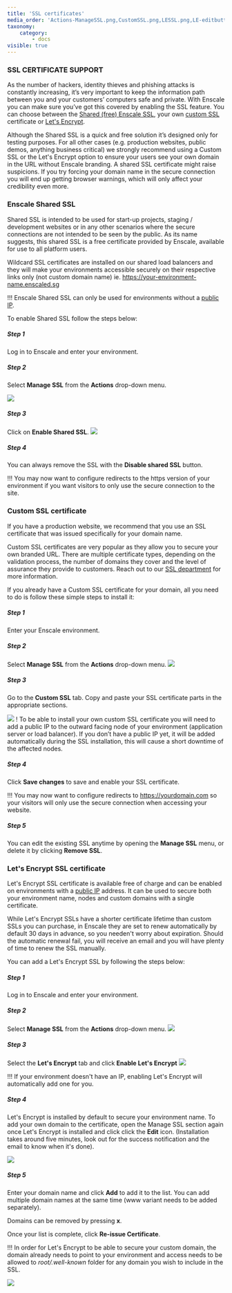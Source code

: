 ```yaml
---
title: 'SSL certificates'
media_order: 'Actions-ManageSSL.png,CustomSSL.png,LESSL.png,LE-editbutton.png,LE-edit-domains.png,SharedSSL-enable.png'
taxonomy:
    category:
        - docs
visible: true
---
```


### SSL CERTIFICATE SUPPORT

As the number of hackers, identity thieves and phishing attacks is constantly increasing, it’s very important to keep the information path between you and your customers’ computers safe and private. With Enscale you can make sure you’ve got this covered by enabling the SSL feature. You can choose between the [Shared (free) Enscale SSL](/features/ssl-certificates#enscale-shared-ssl), your own [custom SSL](/features/ssl-certificates#custom-ssl-certificate) certificate or [Let's Encrypt](/features/ssl-certificates#lets-encrypt-ssl-certificate).

Although the Shared SSL is a quick and free solution it’s designed only for testing purposes. For all other cases (e.g. production websites, public demos, anything business critical) we strongly recommend using a Custom SSL or the Let's Encrypt option to ensure your users see your own domain in the URL without Enscale branding. A shared SSL certificate might raise suspicions. If you try forcing your domain name in the secure connection you will end up getting browser warnings, which will only affect your credibility even more.

### Enscale Shared SSL

Shared SSL is intended to be used for start-up projects, staging / development websites or in any other scenarios where the secure connections are not intended to be seen by the public. As its name suggests, this shared SSL is a free certificate provided by Enscale, available for use to all platform users.

Wildcard SSL certificates are installed on our shared load balancers and they will make your environments accessible securely on their respective links only (not custom domain name) ie. https://your-environment-name.enscaled.sg

!!! Enscale Shared SSL can only be used for environments without a [public IP](/features/ip-addresses#steps-to-enable-a-public-ip-address).

To enable Shared SSL follow the steps below:

##### Step 1

Log in to Enscale and enter your environment.

##### Step 2

Select **Manage SSL** from the **Actions** drop-down menu.

![](Actions-ManageSSL.png)

##### Step 3

Click on **Enable Shared SSL**.
![](SharedSSL-enable.png)

##### Step 4

You can always remove the SSL with the **Disable shared SSL** button.

!!! You may now want to configure redirects to the https version of your environment if you want visitors to only use the secure connection to the site.

### Custom SSL certificate

If you have a production website, we recommend that you use an SSL certificate that was issued specifically for your domain name.

Custom SSL certificates are very popular as they allow you to secure your own branded URL. There are multiple certificate types, depending on the validation process, the number of domains they cover and the level of assurance they provide to customers. Reach out to our [SSL department](mailto:ssl@layershift.com) for more information.

If you already have a Custom SSL certificate for your domain, all you need to do is follow these simple steps to install it:

##### Step 1

Enter your Enscale environment.

##### Step 2

Select **Manage SSL** from the **Actions** drop-down menu.
![](Actions-ManageSSL.png)

##### Step 3

Go to the **Custom SSL** tab. Copy and paste your SSL certificate parts in the appropriate sections.

![](CustomSSL.png)
! To be able to install your own custom SSL certificate you will need to add a public IP to the outward facing node of your environment (application server or load balancer). If you don’t have a public IP yet, it will be added automatically during the SSL installation, this will cause a short downtime of the affected nodes.


##### Step 4

Click **Save changes** to save and enable your SSL certificate.

!!! You may now want to configure redirects to https://yourdomain.com so your visitors will only use the secure connection when accessing your website.

##### Step 5

You can edit the existing SSL anytime by opening the **Manage SSL** menu, or delete it by clicking **Remove SSL**.

### Let's Encrypt SSL certificate

Let's Encrypt SSL certificate is available free of charge and can be enabled on environments with a [public IP](/features/ip-addresses#using-a-public-ip-address) address. It can be used to secure both your environment name, nodes and custom domains with a single certificate.

While Let's Encrypt SSLs have a shorter certificate lifetime than custom SSLs you can purchase, in Enscale they are set to renew automatically by default 30 days in advance, so you needen't worry about expiration. Should the automatic renewal fail, you will receive an email and you will have plenty of time to renew the SSL manually.

You can add a Let's Encrypt SSL by following the steps below:

##### Step 1

Log in to Enscale and enter your environment.

##### Step 2

Select **Manage SSL** from the **Actions** drop-down menu.
![](Actions-ManageSSL.png)

##### Step 3

Select the **Let's Encrypt** tab and click **Enable Let's Encrypt**
![](LESSL.png)

!!! If your environment doesn't have an IP, enabling Let's Encrypt will automatically add one for you. 

##### Step 4

Let's Encrypt is installed by default to secure your environment name. To add your own domain to the certificate, open the Manage SSL section again once Let's Encrypt is installed and click click the **Edit** icon. (Installation takes around five minutes, look out for the success notification and the email to know when it's done).

![](LE-editbutton.png)
##### Step 5

Enter your domain name and click **Add** to add it to the list. You can add multiple domain names at the same time (www variant needs to be added separately). 

Domains can be removed by pressing **x**. 

Once your list is complete, click **Re-issue Certificate**.

!!! In order for Let's Encrypt to be able to secure your custom domain, the domain already needs to point to your environment and access needs to be allowed to _root/.well-known_ folder for any domain you wish to include in the SSL.

![](LE-edit-domains.png)